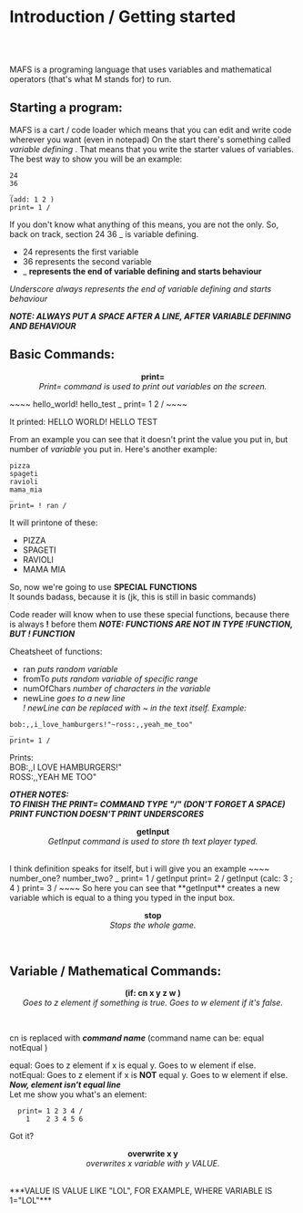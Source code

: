 <p align="center">
  <h1>Introduction / Getting started</h1><br><br>
</p>

MAFS is a programing language that uses variables and mathematical operators (that's what M stands for) to run.

<p align="center">
  <b><h2>Starting a program:</h2></b>
</p>

MAFS is a cart / code loader which means that you can edit and write code wherever you want (even in notepad)
On the start there's something called <em>variable defining</em> . That means that you write the starter values of variables.
The best way to show you will be an example:
~~~~
24 
36 
_ 
(add: 1 2 ) 
print= 1 / 
~~~~
If you don't know what anything of this means, you are not the only.
So, back on track, section 24 36 _ is variable defining.
- 24 represents the first variable
- 36 represents the second variable 
- _ **represents the end of variable defining and starts behaviour**

*Underscore always represents the end of variable defining and starts behaviour*

***NOTE: ALWAYS PUT A SPACE AFTER A LINE, AFTER VARIABLE DEFINING AND BEHAVIOUR***

<p align="center">
  <b><h2>Basic Commands:</h2></b>
</p>
<p align="center">
  <b> print= </b><br>
  <em> Print= command is used to print out variables on the screen. </em>
</p>
~~~~
hello_world! 
hello_test 
_ 
print= 1 2 / 
~~~~

It printed: HELLO WORLD! HELLO TEST

From an example you can see that it doesn't print the value you put in, but number of *variable* you put in.
Here's another example:
~~~~
pizza 
spageti 
ravioli 
mama_mia 
_ 
print= ! ran / 
~~~~

It will printone of these:
- PIZZA
- SPAGETI
- RAVIOLI
- MAMA MIA

So, now we're going to use **SPECIAL FUNCTIONS** <br>
It sounds badass, because it is (jk, this is still in basic commands)

Code reader will know when to use these special functions, because there is always **!** before them
***NOTE: FUNCTIONS ARE NOT IN TYPE !FUNCTION, BUT ! FUNCTION***

Cheatsheet of functions:
- ran *puts random variable*
- fromTo *puts random variable of specific range* 
- numOfChars *number of characters in the variable* 
- newLine *goes to a new line* <br>
*! newLine can be replaced with ~ in the text itself. Example:*
~~~~
bob:,,i_love_hamburgers!"~ross:,,yeah_me_too" 
_ 
print= 1 / 
~~~~
Prints: <br>
BOB:,,I LOVE HAMBURGERS!" <br>
ROSS:,,YEAH  ME TOO"

***OTHER NOTES:***<br>
***TO FINISH THE PRINT= COMMAND TYPE "/" (DON'T FORGET A SPACE)***<br>
***PRINT FUNCTION DOESN'T PRINT UNDERSCORES***
<br>
<p align="center">
  <b> getInput </b><br>
  <em> GetInput command is used to store th text player typed. </em>
</p>
<br>
I think definition speaks for itself, but i will give you an example
~~~~
number_one? 
number_two? 
_ 
print= 1 / 
getInput 
print= 2 / 
getInput 
(calc: 3 ; 4 ) 
print= 3 / 
~~~~
So here you can see that **getInput** creates a new variable which is equal to a thing you typed in the input box.
<br>
<p align="center">
  <b> stop </b><br>
  <em> Stops the whole game. </em>
</p>
<br>
<p align="center">
  <b><h2>Variable / Mathematical Commands:</h2></b>
</p>
<p align="center">
  <b> (if: cn x y z w ) </b><br>
  <em> Goes to z element if something is true. Goes to w element if it's false.</em>
</p>
<br>

cn is replaced with ***command name***
(command name can be:
equal
notEqual
)

equal: Goes to z element if x is equal y. Goes to w element if else.<br>
notEqual: Goes to z element if x is **NOT** equal y. Goes to w element if else.
<br>
***Now, element isn't equal line***<br>
Let me show you what's an element:
~~~~
  print= 1 2 3 4 / 
    1    2 3 4 5 6 
~~~~
Got it?
<br>
<p align="center">
  <b> overwrite x y </b><br>
  <em> overwrites x variable with y VALUE.</em>
</p>
<br>
***VALUE IS VALUE LIKE "LOL", FOR EXAMPLE, WHERE VARIABLE IS 1="LOL"***<br>
